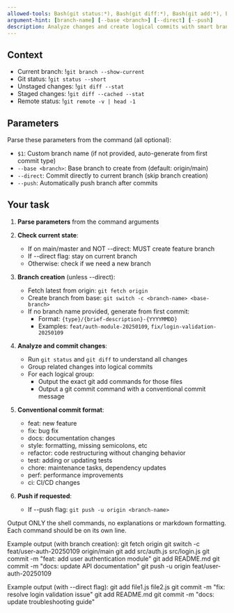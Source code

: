 ```yaml
---
allowed-tools: Bash(git status:*), Bash(git diff:*), Bash(git add:*), Bash(git commit:*), Bash(git log:*), Bash(git branch:*), Bash(git switch:*), Bash(git fetch:*), Bash(git push:*)
argument-hint: [branch-name] [--base <branch>] [--direct] [--push]
description: Analyze changes and create logical commits with smart branch management
---
```


## Context

- Current branch: !`git branch --show-current`
- Git status: !`git status --short`
- Unstaged changes: !`git diff --stat`
- Staged changes: !`git diff --cached --stat`
- Remote status: !`git remote -v | head -1`

## Parameters

Parse these parameters from the command (all optional):
- `$1`: Custom branch name (if not provided, auto-generate from first commit type)
- `--base <branch>`: Base branch to create from (default: origin/main)
- `--direct`: Commit directly to current branch (skip branch creation)
- `--push`: Automatically push branch after commits

## Your task

1. **Parse parameters** from the command arguments
2. **Check current state**:
   - If on main/master and NOT --direct: MUST create feature branch
   - If --direct flag: stay on current branch
   - Otherwise: check if we need a new branch

3. **Branch creation** (unless --direct):
   - Fetch latest from origin: `git fetch origin`
   - Create branch from base: `git switch -c <branch-name> <base-branch>`
   - If no branch name provided, generate from first commit:
     - Format: `{type}/{brief-description}-{YYYYMMDD}`
     - Examples: `feat/auth-module-20250109`, `fix/login-validation-20250109`

4. **Analyze and commit changes**:
   - Run `git status` and `git diff` to understand all changes
   - Group related changes into logical commits
   - For each logical group:
     - Output the exact git add commands for those files
     - Output a git commit command with a conventional commit message

5. **Conventional commit format**:
   - feat: new feature
   - fix: bug fix
   - docs: documentation changes
   - style: formatting, missing semicolons, etc
   - refactor: code restructuring without changing behavior
   - test: adding or updating tests
   - chore: maintenance tasks, dependency updates
   - perf: performance improvements
   - ci: CI/CD changes

6. **Push if requested**:
   - If --push flag: `git push -u origin <branch-name>`

Output ONLY the shell commands, no explanations or markdown formatting.
Each command should be on its own line.

Example output (with branch creation):
git fetch origin
git switch -c feat/user-auth-20250109 origin/main
git add src/auth.js src/login.js
git commit -m "feat: add user authentication module"
git add README.md
git commit -m "docs: update API documentation"
git push -u origin feat/user-auth-20250109

Example output (with --direct flag):
git add file1.js file2.js
git commit -m "fix: resolve login validation issue"
git add README.md
git commit -m "docs: update troubleshooting guide"
